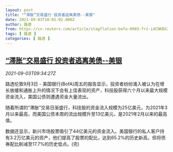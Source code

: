 ```yaml
---
layout: post
title: "“滞胀”交易盛行 投资者逃离美债--美银"
date: 2021-09-03T10:01:02.000Z
author: 路透
from: https://cn.reuters.com/article/stagflation-bofa-0903-fri-idCNKBS2FZ0SL
tags: [ 路透 ]
categories: [ 路透 ]
---
```

<!--1630663262000-->
[“滞胀”交易盛行 投资者逃离美债--美银](https://cn.reuters.com/article/stagflation-bofa-0903-fri-idCNKBS2FZ0SL)
------

<div>
<div><i>2021-09-03T09:34:27Z</i></div><p>路透伦敦9月3日 - 美国银行(BofA)周五的报告显示，投资者纷纷涌入被认为在增长放缓和通胀上升的情况下会有上佳表现的资产，科技股获得六个月以来最大规模资金流入，美国公债则遭遇资金大量流出。</p><p>随着所谓的“滞胀”交易日渐盛行，科技股的资金流入规模为25亿美元，为2021年3月以来最高，而美国公债本周的流出规模升至13亿美元，是2021年2月以来的最高值。</p><p>数据还显示，新兴市场股票吸引了44亿美元的资金流入。美国银行的私人客户持有3.2万亿美元的资产，他们提高了股票的配比，达到65.2%的历史新高，但将债券配比削减至17.7%的历史低点。(完)</p>
</div>
